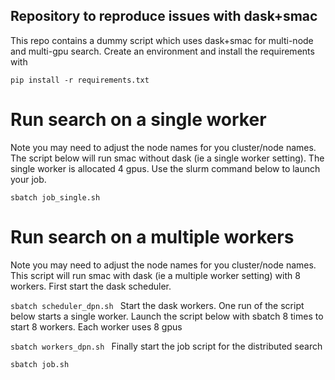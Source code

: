 ## Repository to reproduce issues with dask+smac
This repo contains a dummy script which uses dask+smac for multi-node and multi-gpu search. Create an environment and install the requirements with 

```pip install -r requirements.txt```

# Run search on a single worker
Note you may need to adjust the node names for you cluster/node names. The script below will run smac without dask (ie a single worker setting). The single worker is allocated 4 gpus. Use the slurm command below to launch your job. 

```sbatch job_single.sh```

# Run search on a multiple workers
Note you may need to adjust the node names for you cluster/node names. This script will run smac with dask (ie a multiple worker setting) with 8 workers. First start the dask scheduler.

```sbatch scheduler_dpn.sh ```
Start the dask workers. One run of the script below starts a single worker. Launch the script below with sbatch 8 times to start 8 workers. Each worker uses 8 gpus

```sbatch workers_dpn.sh ```
Finally start the job script for the distributed search

```sbatch job.sh ```



